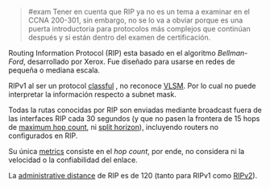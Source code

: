 > #exam Tener en cuenta que RIP ya no es un tema a examinar en el CCNA 200-301, sin embargo, no se lo va a obviar porque es una puerta introductoria para protocolos más complejos que continúan después y si están dentro del examen de certificación. 

Routing Information Protocol (RIP) esta basado en el algoritmo _Bellman-Ford_, desarrollado por Xerox. Fue diseñado para usarse en redes de pequeña o mediana escala.

RIPv1 al ser un protocol [classful](classful.md) , no reconoce [VLSM](../VLSM.md). Por lo cual no puede interpretar la información respecto a subnet mask.   

Todas la rutas conocidas por RIP son enviadas mediante broadcast fuera de las interfaces RIP cada 30 segundos (y que no pasen la frontera de 15 hops de [maximum hop count](maximum%20hop%20count.md), ni [split horizon](Project/Networking/CCNA-notas/Routing/Dynamic/split%20horizon.md)), incluyendo routers no configurados en RIP. 

Su única [metrics](Dynamic/metrics.md) consiste en el _hop count_, por ende, no considera ni la velocidad o la confiabilidad del enlace. 

La [administrative distance](Dynamic/administrative%20distance.md) de RIP es de 120 (tanto para RIPv1 como [RIPv2](Dynamic/RIPv2.md)). 

